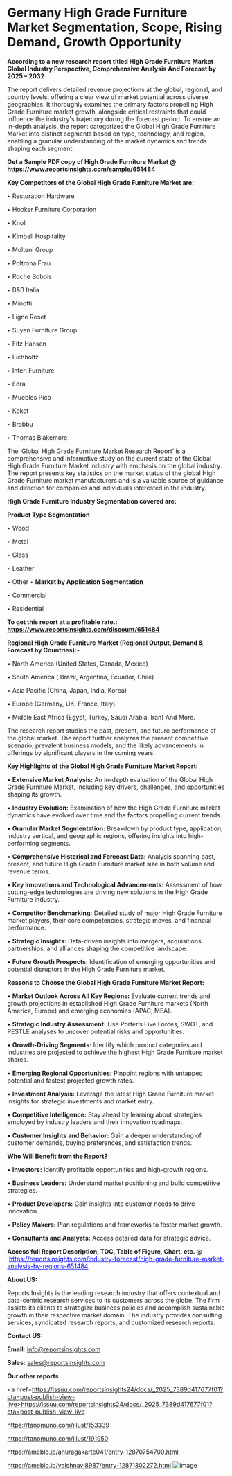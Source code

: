 # Germany High Grade Furniture Market Segmentation, Scope, Rising Demand, Growth Opportunity 

<strong>According to a new research report titled High Grade Furniture Market Global Industry Perspective, Comprehensive Analysis And Forecast by 2025 – 2032</strong>

The report delivers detailed revenue projections at the global, regional, and country levels, offering a clear view of market potential across diverse geographies. It thoroughly examines the primary factors propelling High Grade Furniture market growth, alongside critical restraints that could influence the industry's trajectory during the forecast period. To ensure an in-depth analysis, the report categorizes the Global High Grade Furniture Market into distinct segments based on type, technology, and region, enabling a granular understanding of the market dynamics and trends shaping each segment.

<strong>Get a Sample PDF copy of High Grade Furniture Market </strong><strong>@<a href=https://www.reportsinsights.com/sample/651484 style=color:#0000ff;> https://www.reportsinsights.com/sample/651484</a></strong></font>

<strong>Key Competitors of the Global High Grade Furniture Market are:</strong>

‣ Restoration Hardware

‣ Hooker Furniture Corporation

‣ Knoll

‣ Kimball Hospitality

‣ Molteni Group

‣ Poltrona Frau

‣ Roche Bobois

‣ B&B Italia

‣ Minotti

‣ Ligne Roset

‣ Suyen Furniture Group

‣ Fitz Hansen

‣ Eichholtz

‣ Interi Furniture

‣ Edra

‣ Muebles Pico

‣ Koket

‣ Brabbu

‣ Thomas Blakemore

The ‘Global High Grade Furniture Market Research Report’ is a comprehensive and informative study on the current state of the Global High Grade Furniture Market industry with emphasis on the global industry. The report presents key statistics on the market status of the global High Grade Furniture market manufacturers and is a valuable source of guidance and direction for companies and individuals interested in the industry.

<strong>High Grade Furniture Industry Segmentation covered are:</strong>

<strong>Product Type Segmentation</strong>

‣ Wood

‣ Metal

‣ Glass

‣ Leather

‣ Other
‣ 
<strong>Market by Application Segmentation</strong>

‣ Commercial

‣ Residential

<strong>To get this report at a profitable rate.: <a href=https://www.reportsinsights.com/discount/651484 style=color:#0000ff;>https://www.reportsinsights.com/discount/651484</a></strong></font>

<strong>Regional High Grade Furniture Market (Regional Output, Demand &amp; Forecast by Countries):-</strong>

• North America (United States, Canada, Mexico)

• South America ( Brazil, Argentina, Ecuador, Chile)

• Asia Pacific (China, Japan, India, Korea)

• Europe (Germany, UK, France, Italy)

• Middle East Africa (Egypt, Turkey, Saudi Arabia, Iran) And More.

The research report studies the past, present, and future performance of the global market. The report further analyzes the present competitive scenario, prevalent business models, and the likely advancements in offerings by significant players in the coming years.

<strong>Key Highlights of the Global High Grade Furniture Market Report:</strong>

• <strong>Extensive Market Analysis:</strong> An in-depth evaluation of the Global High Grade Furniture Market, including key drivers, challenges, and opportunities shaping its growth.

• <strong>Industry Evolution:</strong> Examination of how the High Grade Furniture market dynamics have evolved over time and the factors propelling current trends.

• <strong>Granular Market Segmentation:</strong> Breakdown by product type, application, industry vertical, and geographic regions, offering insights into high-performing segments.

• <strong>Comprehensive Historical and Forecast Data:</strong> Analysis spanning past, present, and future High Grade Furniture market size in both volume and revenue terms.

• <strong>Key Innovations and Technological Advancements:</strong> Assessment of how cutting-edge technologies are driving new solutions in the High Grade Furniture industry.

• <strong>Competitor Benchmarking:</strong> Detailed study of major High Grade Furniture market players, their core competencies, strategic moves, and financial performance.

• <strong>Strategic Insights:</strong> Data-driven insights into mergers, acquisitions, partnerships, and alliances shaping the competitive landscape.

• <strong>Future Growth Prospects:</strong> Identification of emerging opportunities and potential disruptors in the High Grade Furniture market.

<strong>Reasons to Choose the Global High Grade Furniture Market Report:</strong>

• <strong>Market Outlook Across All Key Regions:</strong> Evaluate current trends and growth projections in established High Grade Furniture markets (North America, Europe) and emerging economies (APAC, MEA).

• <strong>Strategic Industry Assessment:</strong> Use Porter’s Five Forces, SWOT, and PESTLE analyses to uncover potential risks and opportunities.

• <strong>Growth-Driving Segments:</strong> Identify which product categories and industries are projected to achieve the highest High Grade Furniture market shares.

• <strong>Emerging Regional Opportunities:</strong> Pinpoint regions with untapped potential and fastest projected growth rates.

• <strong>Investment Analysis:</strong> Leverage the latest High Grade Furniture market insights for strategic investments and market entry.

• <strong>Competitive Intelligence:</strong> Stay ahead by learning about strategies employed by industry leaders and their innovation roadmaps.

• <strong>Customer Insights and Behavior:</strong> Gain a deeper understanding of customer demands, buying preferences, and satisfaction trends.

<strong>Who Will Benefit from the Report?</strong>

• <strong>Investors:</strong> Identify profitable opportunities and high-growth regions.

• <strong>Business Leaders:</strong> Understand market positioning and build competitive strategies.

• <strong>Product Developers:</strong> Gain insights into customer needs to drive innovation.

• <strong>Policy Makers:</strong> Plan regulations and frameworks to foster market growth.

• <strong>Consultants and Analysts:</strong> Access detailed data for strategic advice.
</ul>
<strong>Access full Report Description, TOC, Table of Figure, Chart, etc. </strong>@  <a href=https://reportsinsights.com/industry-forecast/high-grade-furniture-market-analysis-by-regions-651484 style=color:#0000ff;>https://reportsinsights.com/industry-forecast/high-grade-furniture-market-analysis-by-regions-651484</a></font>

<strong><strong>About US</strong>:</strong>

Reports Insights is the leading research industry that offers contextual and data-centric research services to its customers across the globe. The firm assists its clients to strategize business policies and accomplish sustainable growth in their respective market domain. The industry provides consulting services, syndicated research reports, and customized research reports.

<strong>Contact US:</strong>

<p class=""""><b>Email:</b> <a href=mailto:info@reportsinsights.com>info@reportsinsights.com</a></p>
<p class=""""><b>Sales:</b> <a href=mailto:sales@reportsinsights.com>sales@reportsinsights.com</a></p>

<strong>Our other reports</strong>

<a href=https://issuu.com/reportsinsights24/docs/_2025_7389d417677f01?cta=post-publish-view-live>https://issuu.com/reportsinsights24/docs/_2025_7389d417677f01?cta=post-publish-view-live</a>

<a href=https://tanomuno.com/illust/153339>https://tanomuno.com/illust/153339</a>

<a href=https://tanomuno.com/illust/191950>https://tanomuno.com/illust/191950</a>

<a href=https://ameblo.jp/anuragakarte041/entry-12870754700.html>https://ameblo.jp/anuragakarte041/entry-12870754700.html</a>

<a href=https://ameblo.jp/vaishnavi8987/entry-12871302272.html>https://ameblo.jp/vaishnavi8987/entry-12871302272.html</a>
![image](https://github.com/user-attachments/assets/dea02e75-1c5d-4b12-8dba-2b4e50b85d87)
